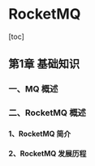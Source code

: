 # RocketMQ

[toc]



## 第1章 基础知识

### 一、MQ 概述

### 二、RocketMQ 概述

#### 1、RocketMQ 简介

#### 2、RocketMQ 发展历程